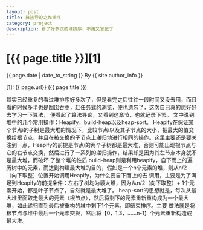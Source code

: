 ```yaml
---
layout: post
title: 算法导论之堆排序
category: project
description: 看了好多次的堆排序，不用又忘记了
---
```

# [{{ page.title }}][1]
{{ page.date | date_to_string }} By {{ site.author_info }}


[Edward]:    http://Edward0205.github.io  "Edward"
[1]:    {{ page.url}}  ({{ page.title }})

其实已经重复的看过堆排序好多次了，但是看完之后往往一段时间又没去用，而且看的时候多半也是囫囵吞枣，赶任务式的浏览，便也遗忘了，这次自己真的想好好去学习一下算法，
便看起了算法导论，又看到这章节，也就记录下罢。
文中说到堆中的几个常用操作：Heapify，build-heap以及heap-sort。
Heapify在保证某个节点i的子树是最大堆的情况下，比较节点i以及其子节点的大小，把最大的值交换给根节点，并且在被交换的子节点上递归地进行相同的操作。这里主要还是要关
注到一点，Heapify的前提是节点i的两个子树都是最大堆，否则可能出现根节点与它的右节点交换，然后进行了一系列的递归操作，结果却是因为其左节点本身就不是最大堆，而破坏
了整个堆的性质
build-heap则是利用heapify，自下而上的遍历树中的元素，而达到构建最大堆的目的，假如是一个n个元素的堆，则从n/2（向下取整）位置开始调用Heapify，为什么要自下而上的去
调用，主要是为了满足到Heapify的前提条件：左右子树均为最大堆，因为从n/2（向下取整）+ 1个元素开始，都是叶子节点了，自然就是最大堆了。
heap-sort的思想就是，每次从最大堆里面取走最大的元素（根节点），然后将剩下的元素重新重构成为一个最大堆，如此递归直到最后被重构的堆中剩下1个元素，即结束排序。主要
做法就是将根节点与堆中最后一个元素交换，然后将【0，1,3，……n-1】个元素重新构造成最大堆。